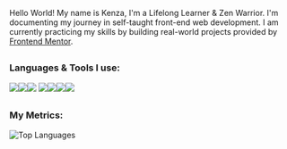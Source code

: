 Hello World! My name is Kenza, I'm a Lifelong Learner & Zen Warrior. I'm documenting my journey in self-taught front-end web development. I am currently practicing my skills by building real-world projects provided by <a href="https://www.frontendmentor.io/profile/kxnzx" target="_blank">Frontend Mentor</a>.

##
### Languages & Tools I use:
<img src="https://img.icons8.com/color/40/000000/html-5--v1.png"/><img src="https://img.icons8.com/color/40/000000/css3.png"/><img src="https://img.icons8.com/color/40/000000/javascript--v1.png"/>
<img src="https://img.icons8.com/color/40/000000/visual-studio-code-2019.png"/><img src="https://img.icons8.com/color/40/000000/sass.png"/><img src="https://img.icons8.com/nolan/40/github.png"/><img src="https://img.icons8.com/nolan/40/git.png"/> 
##
### My Metrics:
![Top Languages](https://github-readme-stats.vercel.app/api/top-langs/?username=KXNZX&show_icons=true&theme=radical)







 




 

<!--
**kxnzx/kxnzx** is a ✨ _special_ ✨ repository because its `README.md` (this file) appears on your GitHub profile.

Here are some ideas to get you started:

- 🔭 I’m currently working on ...
- 🌱 I’m currently learning ...
- 👯 I’m looking to collaborate on ...
- 🤔 I’m looking for help with ...
- 💬 Ask me about ...
- 📫 How to reach me: ...
- 😄 Pronouns: ...
- ⚡ Fun fact: ...
-->
